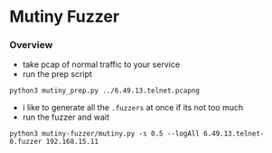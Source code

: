 # Mutiny Fuzzer

### Overview

* take pcap of normal traffic to your service
* run the prep script

```
python3 mutiny_prep.py ../6.49.13.telnet.pcapng
```

* i like to generate all the `.fuzzers` at once if its not too much
* run the fuzzer and wait

```
python3 mutiny-fuzzer/mutiny.py -s 0.5 --logAll 6.49.13.telnet-0.fuzzer 192.168.15.11
```
